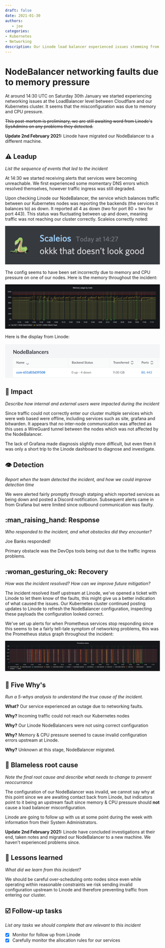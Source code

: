 ```yaml
---
draft: false
date: 2021-01-30
authors:
   - joe
categories:
- Kubernetes
- Networking
description: Our Linode load balancer experienced issues stemming from memory and CPU pressure.
---
```

# NodeBalancer networking faults due to memory pressure

At around 14:30 UTC on Saturday 30th January we started experiencing
networking issues at the LoadBalancer level between Cloudflare and our
Kubernetes cluster. It seems that the misconfiguration was due to memory
and CPU pressure.

~~This post-mortem is preliminary, we are still awaiting word
from Linode's SysAdmins on any problems they detected.~~

**Update 2nd February 2021:** Linode have migrated our NodeBalancer to a
different machine.

<!-- more -->

## :warning: Leadup

*List the sequence of events that led to the incident*

At 14:30 we started receiving alerts that services were becoming
unreachable. We first experienced some momentary DNS errors which
resolved themselves, however traffic ingress was still degraded.

Upon checking Linode our NodeBalancer, the service which balances
traffic between our Kubernetes nodes was reporting the backends (the
services it balances to) as down. It reported all 4 as down (two for
port 80 + two for port 443). This status was fluctuating between up and
down, meaning traffic was not reaching our cluster correctly. Scaleios
correctly noted:

![image](./images/2021-01-30/scaleios.png)

The config seems to have been set incorrectly due to memory and CPU
pressure on one of our nodes. Here is the memory throughout the
incident:

![image](./images/2021-01-30/memory_charts.png)

Here is the display from Linode:

![image](./images/2021-01-30/linode_loadbalancers.png)

## :flying_disc: Impact

*Describe how internal and external users were impacted during the
incident*

Since traffic could not correctly enter our cluster multiple services
which were web based were offline, including services such as site,
grafana and bitwarden. It appears that no inter-node communication was
affected as this uses a WireGuard tunnel between the nodes which was not
affected by the NodeBalancer.

The lack of Grafana made diagnosis slightly more difficult, but even
then it was only a short trip to the Linode dashboard to diagnose and
investigate.

## :eye: Detection

*Report when the team detected the incident, and how we could improve
detection time*

We were alerted fairly promptly through statping which reported services
as being down and posted a Discord notification. Subsequent alerts came
in from Grafana but were limited since outbound communication was
faulty.

## :man_raising_hand: Response

*Who responded to the incident, and what obstacles did they encounter?*

Joe Banks responded!

Primary obstacle was the DevOps tools being out due to the traffic
ingress problems.

## :woman_gesturing_ok: Recovery

*How was the incident resolved? How can we improve future mitigation?*

The incident resolved itself upstream at Linode, we've opened a ticket
with Linode to let them know of the faults, this might give us a better
indication of what caused the issues. Our Kubernetes cluster continued
posting updates to Linode to refresh the NodeBalancer configuration,
inspecting these payloads the configuration looked correct.

We've set up alerts for when Prometheus services stop responding since
this seems to be a fairly tell-tale symptom of networking problems, this
was the Prometheus status graph throughout the incident:

![image](./images/2021-01-30/prometheus_status.png)

## :mag_right: Five Why's

*Run a 5-whys analysis to understand the true cause of the incident.*

**What?** Our service experienced an outage due to networking faults.

**Why?** Incoming traffic could not reach our Kubernetes nodes

**Why?** Our Linode NodeBalancers were not using correct configuration

**Why?** Memory & CPU pressure seemed to cause invalid configuration
errors upstream at Linode.

**Why?** Unknown at this stage, NodeBalancer migrated.

## :seedling: Blameless root cause

*Note the final root cause and describe what needs to change to prevent
reoccurrance*

The configuration of our NodeBalancer was invalid, we cannot say why at
this point since we are awaiting contact back from Linode, but
indicators point to it being an upstream fault since memory & CPU
pressure should **not** cause a load balancer misconfiguration.

Linode are going to follow up with us at some point during the week with
information from their System Administrators.

**Update 2nd February 2021:** Linode have concluded investigations at
their end, taken notes and migrated our NodeBalancer to a new machine.
We haven't experienced problems since.

## :thinking: Lessons learned

*What did we learn from this incident?*

We should be careful over-scheduling onto nodes since even while
operating within reasonable constraints we risk sending invalid
configuration upstream to Linode and therefore preventing traffic from
entering our cluster.

## :ballot_box_with_check: Follow-up tasks

*List any tasks we should complete that are relevant to this incident*

- [x] Monitor for follow up from Linode
- [x] Carefully monitor the allocation rules for our services
